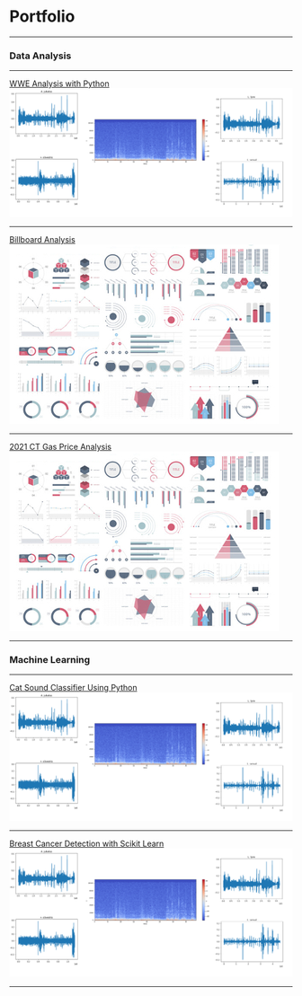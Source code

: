 # Portfolio

---

### Data Analysis 
---
[WWE Analysis with Python](https://github.com/Fairfield-University-Hybrid-AI-Lab/felidetect)
<img src="project1_cat/waveforms.png"/>

---
[Billboard Analysis](/pdf/sample_presentation.pdf)
<img src="images/dummy_thumbnail.jpg?raw=true"/>

---
[2021 CT Gas Price Analysis](/sample_page)
<img src="images/dummy_thumbnail.jpg?raw=true"/>

---

### Machine Learning
---
[Cat Sound Classifier Using Python](https://github.com/Fairfield-University-Hybrid-AI-Lab/felidetect)
<img src="project1_cat/waveforms.png"/>

---
[Breast Cancer Detection with Scikit Learn](https://github.com/Fairfield-University-Hybrid-AI-Lab/felidetect)
<img src="project1_cat/waveforms.png"/>

---





